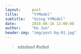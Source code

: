 ```yaml
---
layout:     post
title:      "YYModel"
subtitle:   "Using YYModel"
date:       2016-06-18 13:00:00
author:     "Hu Jun"
header-img: "img/post-bg-01.jpg"
---
```



 >sdsdasd
 #sdsd

